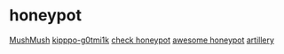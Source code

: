 # honeypot

<a href="https://github.com/mushorg">MushMush</a>
<a href="https://github.com/g0tmi1k/kippo-g0tmi1k"> kipppo-g0tmi1k</a>
<a href="https://honeyscore.shodan.io/">check honeypot</a>
<a href="https://github.com/paralax/awesome-honeypots#honeypots">awesome honeypot</a>
<a href="https://github.com/BinaryDefense/artillery">artillery</a>
